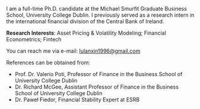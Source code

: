 I am a full-time Ph.D. candidate at the Michael Smurfit Graduate Business School, University College Dublin. I previously served as a research intern in the international financial division of the Central Bank of Ireland.

<strong>Research Interests</strong>: Asset Pricing & Volatility Modeling; Financial Econometrics; Fintech

You can reach me via e-mail: lulanxin1996@gmail.com

References can be obtained from:
- Prof. Dr. Valerio Poti, Professor of Finance in the Business School of University College Dublin
- Dr. Richard McGee, Assistant Professor of Finance in the Business School of University College Dublin
- Dr. Paweł Fiedor, Financial Stability Expert at ESRB
